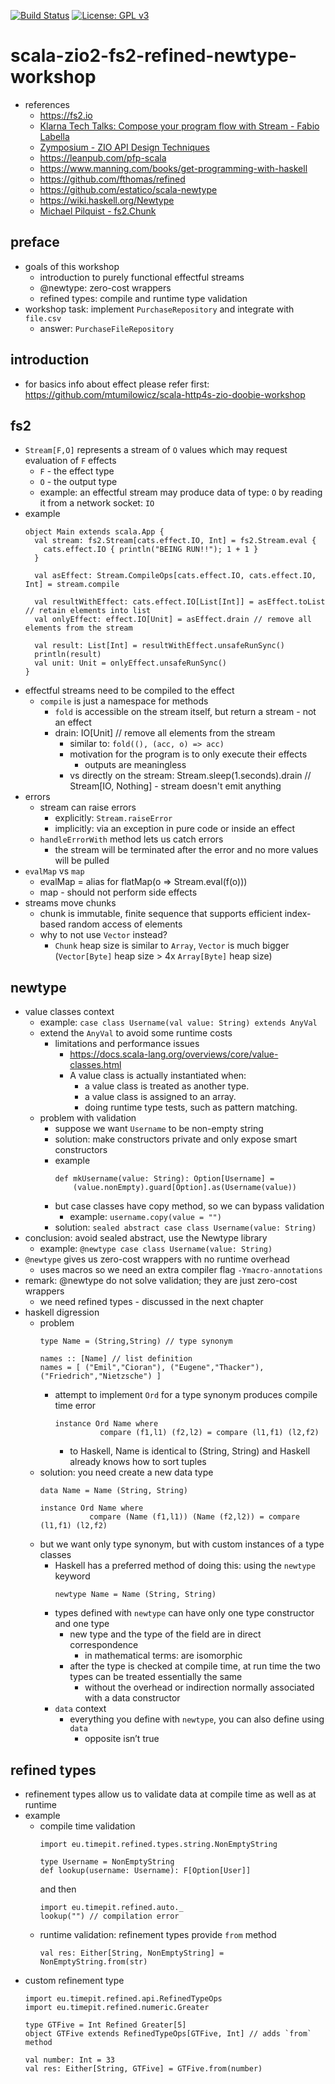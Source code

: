 [![Build Status](https://app.travis-ci.com/mtumilowicz/scala-zio2-fs2-refined-newtype-workshop.svg?branch=master)](https://app.travis-ci.com/mtumilowicz/scala-zio2-fs2-refined-newtype-workshop)
[![License: GPL v3](https://img.shields.io/badge/License-GPLv3-blue.svg)](https://www.gnu.org/licenses/gpl-3.0)

# scala-zio2-fs2-refined-newtype-workshop

* references
    * https://fs2.io
    * [Klarna Tech Talks: Compose your program flow with Stream - Fabio Labella](https://www.youtube.com/watch?v=x3GLwl1FxcA)
    * [Zymposium - ZIO API Design Techniques](https://www.youtube.com/watch?v=48fpPffgnMo)
    * https://leanpub.com/pfp-scala
    * https://www.manning.com/books/get-programming-with-haskell
    * https://github.com/fthomas/refined
    * https://github.com/estatico/scala-newtype
    * https://wiki.haskell.org/Newtype
    * [Michael Pilquist - fs2.Chunk](https://www.youtube.com/watch?v=wOybldcyMLs)

## preface
* goals of this workshop
    * introduction to purely functional effectful streams
    * @newtype: zero-cost wrappers
    * refined types: compile and runtime type validation
* workshop task: implement `PurchaseRepository` and integrate with `file.csv`
    * answer: `PurchaseFileRepository`

## introduction
* for basics info about effect please refer first: https://github.com/mtumilowicz/scala-http4s-zio-doobie-workshop

## fs2
* `Stream[F,O]` represents a stream of `O` values which may request evaluation of `F` effects
    * `F` - the effect type
    * `O` - the output type
    * example: an effectful stream may produce data of type: `O` by reading it from a network socket: `IO`
* example
    ```
    object Main extends scala.App {
      val stream: fs2.Stream[cats.effect.IO, Int] = fs2.Stream.eval {
        cats.effect.IO { println("BEING RUN!!"); 1 + 1 }
      }

      val asEffect: Stream.CompileOps[cats.effect.IO, cats.effect.IO, Int] = stream.compile

      val resultWithEffect: cats.effect.IO[List[Int]] = asEffect.toList // retain elements into list
      val onlyEffect: effect.IO[Unit] = asEffect.drain // remove all elements from the stream

      val result: List[Int] = resultWithEffect.unsafeRunSync()
      println(result)
      val unit: Unit = onlyEffect.unsafeRunSync()
    }
    ```
* effectful streams need to be compiled to the effect
    * `compile` is just a namespace for methods
        * `fold` is accessible on the stream itself, but return a stream - not an effect
        * drain: IO[Unit] // remove all elements from the stream
            * similar to: `fold((), (acc, o) => acc)`
            * motivation for the program is to only execute their effects
                * outputs are meaningless
            * vs directly on the stream: Stream.sleep(1.seconds).drain // Stream[IO, Nothing] - stream doesn't emit
              anything
* errors
    * stream can raise errors
        * explicitly: `Stream.raiseError`
        * implicitly: via an exception in pure code or inside an effect
    * `handleErrorWith` method lets us catch errors
        * the stream will be terminated after the error and no more values will be pulled
* `evalMap` vs `map`
    * evalMap = alias for flatMap(o => Stream.eval(f(o)))
    * map - should not perform side effects
* streams move chunks
    * chunk is immutable, finite sequence that supports efficient index-based random access of elements
    * why to not use `Vector` instead?
        * `Chunk` heap size is similar to `Array`, `Vector` is much bigger (`Vector[Byte]` heap size > 4x `Array[Byte]` heap size)

## newtype
* value classes context
    * example: `case class Username(val value: String) extends AnyVal`
    * extend the `AnyVal` to avoid some runtime costs
        * limitations and performance issues
            * https://docs.scala-lang.org/overviews/core/value-classes.html
            * A value class is actually instantiated when:
                * a value class is treated as another type.
                * a value class is assigned to an array.
                * doing runtime type tests, such as pattern matching.
    * problem with validation
        * suppose we want `Username` to be non-empty string
        * solution: make constructors private and only expose smart constructors
        * example
            ```
            def mkUsername(value: String): Option[Username] =
                (value.nonEmpty).guard[Option].as(Username(value))
            ```
        * but case classes have copy method, so we can bypass validation
            * example: `username.copy(value = "")`
        * solution: `sealed abstract case class Username(value: String)`
* conclusion: avoid sealed abstract, use the Newtype library
    * example: `@newtype case class Username(value: String)`
* `@newtype` gives us zero-cost wrappers with no runtime overhead
    * uses macros so we need an extra compiler flag `-Ymacro-annotations`
* remark: @newtype do not solve validation; they are just zero-cost wrappers
    * we need refined types - discussed in the next chapter
* haskell digression
    * problem
        ```
        type Name = (String,String) // type synonym

        names :: [Name] // list definition
        names = [ ("Emil","Cioran"), ("Eugene","Thacker"), ("Friedrich","Nietzsche") ]
        ```
        * attempt to implement `Ord` for a type synonym produces compile time error
            ```
            instance Ord Name where
                      compare (f1,l1) (f2,l2) = compare (l1,f1) (l2,f2)
            ```
            * to Haskell, Name is identical to (String, String) and Haskell already knows how to sort tuples
    * solution: you need create a new data type
        ```
        data Name = Name (String, String)

        instance Ord Name where
                   compare (Name (f1,l1)) (Name (f2,l2)) = compare (l1,f1) (l2,f2)
        ```
    * but we want only type synonym, but with custom instances of a type classes
        * Haskell has a preferred method of doing this: using the `newtype` keyword
            ```
            newtype Name = Name (String, String)
            ```
        * types defined with `newtype` can have only one type constructor and one type
            * new type and the type of the field are in direct correspondence
                * in mathematical terms: are isomorphic
            * after the type is checked at compile time, at run time the two types can be treated essentially the same
                * without the overhead or indirection normally associated with a data constructor
        * `data` context
            * everything you define with `newtype`, you can also define using `data`
                * opposite isn’t true

## refined types
* refinement types allow us to validate data at compile time as well as at runtime
* example
    * compile time validation
        ```
        import eu.timepit.refined.types.string.NonEmptyString

        type Username = NonEmptyString
        def lookup(username: Username): F[Option[User]]
        ```
        and then
        ```
        import eu.timepit.refined.auto._
        lookup("") // compilation error
        ```
    * runtime validation: refinement types provide `from` method
        ```
        val res: Either[String, NonEmptyString] = NonEmptyString.from(str)
        ```
* custom refinement type
    ```
    import eu.timepit.refined.api.RefinedTypeOps
    import eu.timepit.refined.numeric.Greater

    type GTFive = Int Refined Greater[5]
    object GTFive extends RefinedTypeOps[GTFive, Int] // adds `from` method

    val number: Int = 33
    val res: Either[String, GTFive] = GTFive.from(number)
    ```
